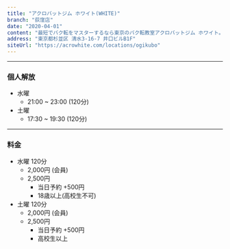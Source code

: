 ```yaml
---
title: "アクロバットジム ホワイト(WHITE)"
branch: "荻窪店"
date: "2020-04-01"
content: "最短でバク転をマスターするなら東京のバク転教室アクロバットジム ホワイト。錦糸町店・荻窪店。都内最高峰の充実設備＆講師陣がバク転を徹底サポートします。パルクール、トリッキングといった話題のスポーツもクラス開催中。初心者・未経験者・60歳以上もOK！"
address: "東京都杉並区 清水3-16-7 井口ビルB1F"
siteUrl: "https://acrowhite.com/locations/ogikubo"
---
```


---
### 個人解放
- 水曜 
    - 21:00 ~ 23:00 (120分)
- 土曜 
    - 17:30 ~ 19:30 (120分)

---
### 料金
- 水曜 120分
    - 2,000円 (会員)
    - 2,500円
        - 当日予約 +500円
        - 18歳以上(高校生不可)
- 土曜 120分
    - 2,000円 (会員)
    - 2,500円
        - 当日予約 +500円
        - 高校生以上